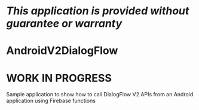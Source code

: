 *This application is provided without guarantee or warranty*
=========================================================

# AndroidV2DialogFlow

# WORK IN PROGRESS
Sample application to show how to call DialogFlow V2 APIs from an Android application using Firebase functions
